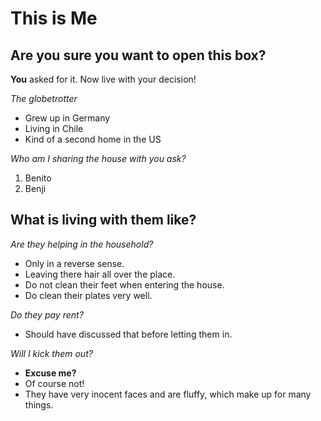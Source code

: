 # This is Me

## Are you sure you want to open this box? 

**You** asked for it. Now live with your decision!

*The globetrotter*

- Grew up in Germany
- Living in Chile
- Kind of a second home in the US

*Who am I sharing the house with you ask?*

1. Benito
2. Benji


## What is living with them like?

*Are they helping in the household?*
- Only in a reverse sense.
- Leaving there hair all over the place.
- Do not clean their feet when entering the house.
- Do clean their plates very well.

*Do they pay rent?*
- Should have discussed that before letting them in.

*Will I kick them out?*
- **Excuse me?**
- Of course not!
- They have very inocent faces and are fluffy, which make up for many things.




